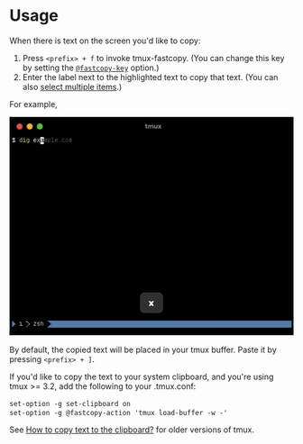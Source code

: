 # Usage

When there is text on the screen you'd like to copy:

1. Press `<prefix> + f` to invoke tmux-fastcopy. (You can change this key by
   setting the [`@fastcopy-key`](opt-key.md) option.)
2. Enter the label next to the highlighted text to copy that text.
   (You can also [select multiple items](multi-select.md).)

For example,

![IP addresses demo](./static/ip.gif)

By default, the copied text will be placed in your tmux buffer. Paste it by
pressing `<prefix> + ]`.

If you'd like to copy the text to your system clipboard, and you're using
tmux >= 3.2, add the following to your .tmux.conf:

    set-option -g set-clipboard on
    set-option -g @fastcopy-action 'tmux load-buffer -w -'

See [How to copy text to the clipboard?](howto-clipboard.md) for older versions of
tmux.
